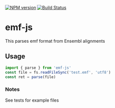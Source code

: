 [![NPM version](https://img.shields.io/npm/v/emf-js.svg?style=flat-square)](https://npmjs.org/package/emf-js)
[![Build Status](https://img.shields.io/github/actions/workflow/status/cmdcolin/emf-js/push.yml?branch=master)](https://github.com/cmdcolin/emf-js/actions?query=branch%3Amaster+workflow%3APush+)

# emf-js

This parses emf format from Ensembl alignments

## Usage

```typescript
import { parse } from 'emf-js'
const file = fs.readFileSync('test.emf', 'utf8')
const ret = parse(file)
```

### Notes

See tests for example files
